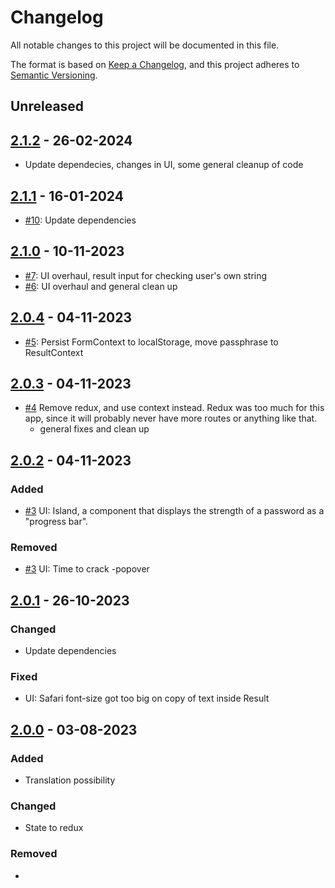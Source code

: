 # Changelog

All notable changes to this project will be documented in this file.

The format is based on [Keep a Changelog](https://keepachangelog.com/en/1.0.0/),
and this project adheres to [Semantic Versioning](https://semver.org/spec/v2.0.0.html).

## Unreleased

## [2.1.2](https://github.com/ogdakke/salasanakone/commits/2.1.2) - 26-02-2024

- Update dependecies, changes in UI, some general cleanup of code

## [2.1.1](https://github.com/ogdakke/salasanakone/commits/2.1.1) - 16-01-2024

- [#10](https://github.com/ogdakke/salasanakone/pull/10): Update dependencies

## [2.1.0](https://github.com/ogdakke/salasanakone/commits/2.1.0) - 10-11-2023

- [#7](https://github.com/ogdakke/salasanakone/pull/7): UI overhaul, result input for checking user's own string
- [#6](https://github.com/ogdakke/salasanakone/pull/6): UI overhaul and general clean up

## [2.0.4](https://github.com/ogdakke/salasanakone/commits/2.0.4) - 04-11-2023

- [#5](https://github.com/ogdakke/salasanakone/pull/5): Persist FormContext to localStorage, move passphrase to ResultContext

## [2.0.3](https://github.com/ogdakke/salasanakone/commits/2.0.3) - 04-11-2023

- [#4](https://github.com/ogdakke/salasanakone/pull/4) Remove redux, and use context instead. Redux was too much for this app, since it will probably never have more routes or anything like that.
  - general fixes and clean up

## [2.0.2](https://github.com/ogdakke/salasanakone/commits/2.0.2) - 04-11-2023

### Added

- [#3](https://github.com/ogdakke/salasanakone/pull/3) UI: Island, a component that displays the strength of a password as a "progress bar".

### Removed

- [#3](https://github.com/ogdakke/salasanakone/pull/3) UI: Time to crack -popover

## [2.0.1](https://github.com/ogdakke/salasanakone/commits/2.0.1) - 26-10-2023

### Changed

- Update dependencies

### Fixed

- UI: Safari font-size got too big on copy of text inside Result

## [2.0.0](https://github.com/ogdakke/salasanakone/commits/2.0.0) - 03-08-2023

### Added

- Translation possibility

### Changed

- State to redux

### Removed

-

